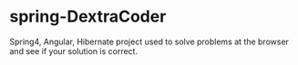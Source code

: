 # spring-DextraCoder
Spring4, Angular, Hibernate project used to solve problems at the browser and see if your solution is correct.
